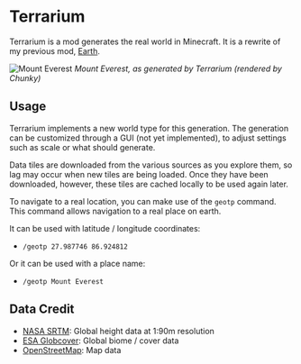 # Terrarium
Terrarium is a mod generates the real world in Minecraft. It is a rewrite of my previous mod, [Earth](https://github.com/gegy1000/Earth).

![Mount Everest](http://i.imgur.com/NPXccbA.jpg)
_Mount Everest, as generated by Terrarium (rendered by Chunky)_

## Usage
Terrarium implements a new world type for this generation. The generation can be customized through a GUI (not yet implemented), to adjust settings such as scale or what should generate.

Data tiles are downloaded from the various sources as you explore them, so lag may occur when new tiles are being loaded. Once they have been downloaded, however, these tiles are cached locally to be used again later.

To navigate to a real location, you can make use of the `geotp` command.
This command allows navigation to a real place on earth.

It can be used with latitude / longitude coordinates:
 - `/geotp 27.987746 86.924812`
 
Or it can be used with a place name:
 - `/geotp Mount Everest`

## Data Credit
 - [NASA SRTM](https://www2.jpl.nasa.gov/srtm/): Global height data at 1:90m resolution
 - [ESA Globcover](http://due.esrin.esa.int/page_globcover.php): Global biome / cover data
 - [OpenStreetMap](https://openstreetmap.org): Map data
